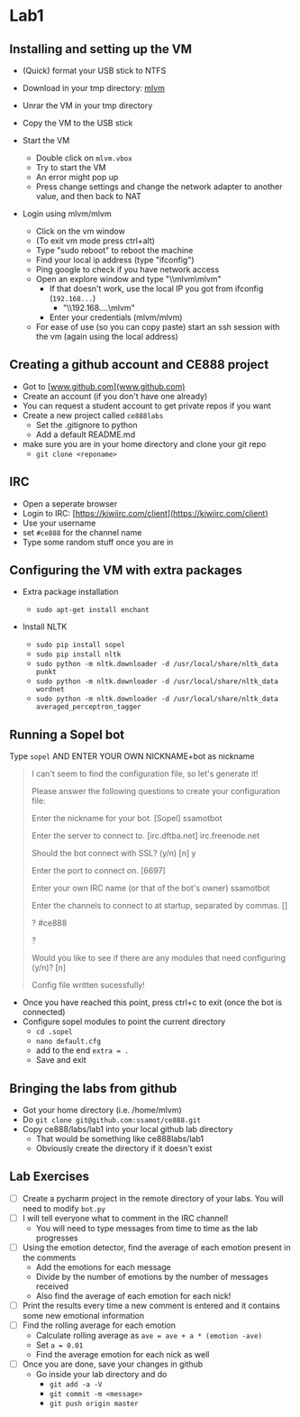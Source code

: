 # Lab1 

## Installing and setting up the VM 

* (Quick) format your USB stick to NTFS

* Download in your tmp directory: [mlvm](https://docs.google.com/uc?id=0B_kDfEzMuWD6ZGJFU1VfeEY3TnM&export=download)
* Unrar the VM in your tmp directory
* Copy the VM to the USB stick
* Start the VM 
	* Double click on `mlvm.vbox`
	* Try to start the VM 
	* An error might pop up
	* Press change settings and change the network adapter to another value, and then back to NAT
* Login using mlvm/mlvm
	* Click on the vm window
	* (To exit vm mode press ctrl+alt)
	* Type "sudo reboot" to reboot the machine
	* Find your local ip address (type "ifconfig")
	* Ping google to check if you have network access
	* Open an explore window and type "\\\\mlvm\\mlvm"
		* If that doesn't work, use the local IP you got from ifconfig (`192.168...`)
			* "\\\\192.168....\\mlvm"
		* Enter your credentials (mlvm/mlvm)
	* For ease of use (so you can copy paste) start an ssh session with the vm (again using the local address)


## Creating a github account and CE888 project
* Got to [www.github.com](www.github.com)
* Create an account (if you don't have one already)
* You can request a student account to get private repos if you want
* Create a new project called `ce888labs`
	* Set the .gitignore to python
	* Add a default README.md
* make sure you are in your home directory and clone your git repo
	* `git clone <reponame>`


## IRC

* Open a seperate browser
* Login to IRC: [https://kiwiirc.com/client](https://kiwiirc.com/client)
* Use your username
* set `#ce888` for the channel name
* Type some random stuff once you are in
	



## Configuring the VM with extra packages



* Extra package installation
	* `sudo apt-get install enchant`
	

* Install NLTK 
  *  `sudo pip install sopel`
  * ```sudo pip install nltk```
  * ```sudo python -m nltk.downloader -d /usr/local/share/nltk_data punkt```
  * ```sudo python -m nltk.downloader -d /usr/local/share/nltk_data wordnet```
  * ```sudo python -m nltk.downloader -d /usr/local/share/nltk_data averaged_perceptron_tagger```


## Running a Sopel bot

Type `sopel` AND ENTER YOUR OWN NICKNAME+bot as nickname
>    I can't seem to find the configuration file, so let's generate it!
>
>    Please answer the following questions to create your configuration file:
>
>
>    Enter the nickname for your bot. [Sopel] ssamotbot
>
>    Enter the server to connect to. [irc.dftba.net] irc.freenode.net
>
>    Should the bot connect with SSL? (y/n) [n] y
>
>    Enter the port to connect on. [6697]
>
>    Enter your own IRC name (or that of the bot's owner) ssamotbot
>
>    Enter the channels to connect to at startup, separated by commas. []
>
>    ? #ce888
>
>    ?
>
>    Would you like to see if there are any modules that need configuring (y/n)? [n]
>
>    Config file written sucessfully!


* Once you have reached this point, press ctrl+c to exit (once the bot is connected)
* Configure sopel modules to point the current directory
	* `cd .sopel`
	* `nano default.cfg`
	* add to the end `extra = .`
	* Save and exit 


## Bringing the labs from github
* Got your home directory (i.e. /home/mlvm)
* Do `git clone git@github.com:ssamot/ce888.git`
* Copy ce888/labs/lab1 into your local github lab directory
	* That would be something like ce888labs/lab1
	* Obviously create the directory if it doesn't exist 


## Lab Exercises
- [ ] Create a pycharm project in the remote directory of your labs. You will need to modify `bot.py`
- [ ] I will tell everyone what to comment in the IRC channel!
	* You will need to type messages from time to time as the lab progresses
- [ ] Using the emotion detector, find the average of each emotion present in the comments
	* Add the emotions for each message
	* Divide by the number of emotions by the number of messages received 
	* Also find the average of each emotion for each nick!
- [ ] Print the results every time a new comment is entered and it contains some new emotional information
- [ ] Find the rolling average for each emotion
	* Calculate rolling average as ``ave = ave + a * (emotion -ave)``
	* Set `a = 0.01`
	* Find the average emotion for each nick as well
- [ ] Once you are done, save your changes in github
	* Go inside your lab directory and do 
      * ``git add -a -V``
      * ``git commit -m <message>``
      * ``git push origin master``



